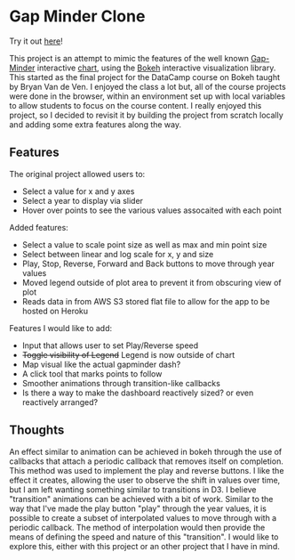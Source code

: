# Gap Minder Clone

Try it out [here](https://gap-minder-clone.herokuapp.com/gap-minder)!

This project is an attempt to mimic the features of the well known [Gap-Minder](http://www.gapminder.org/) interactive [chart](https://www.gapminder.org/world/#$majorMode=chart$is;shi=t;ly=2003;lb=f;il=t;fs=11;al=30;stl=t;st=t;nsl=t;se=t$wst;tts=C$ts;sp=5.59290322580644;ti=2011$zpv;v=0$inc_x;mmid=XCOORDS;iid=phAwcNAVuyj1jiMAkmq1iMg;by=ind$inc_y;mmid=YCOORDS;iid=pyj6tScZqmEfbZyl0qjbiRQ;by=ind$inc_s;uniValue=8.21;iid=phAwcNAVuyj0XOoBL_n5tAQ;by=ind$inc_c;uniValue=255;gid=CATID0;by=grp$map_x;scale=log;dataMin=194;dataMax=96846$map_y;scale=lin;dataMin=0.0095;dataMax=27$map_s;sma=50;smi=2$cd;bd=0$inds=), using the [Bokeh](http://bokeh.pydata.org/en/latest/) interactive visualization library. This started as the final project for the DataCamp course on Bokeh taught by Bryan Van de Ven. I enjoyed the class a lot but, all of the course projects were done in the browser, within an environment set up with local variables to allow students to focus on the course content. I really enjoyed this project, so I decided to revisit it by building the project from scratch locally and adding some extra features along the way.

## Features
The original project allowed users to:
* Select a value for x and y axes
* Select a year to display via slider
* Hover over points to see the various values assocaited with each point

Added features:
* Select a value to scale point size as well as max and min point size
* Select between linear and log scale for x, y and size
* Play, Stop, Reverse, Forward and Back buttons to move through year values
* Moved legend outside of plot area to prevent it from obscuring view of plot
* Reads data in from AWS S3 stored flat file to allow for the app to be hosted on Heroku

Features I would like to add:
* Input that allows user to set Play/Reverse speed
* ~~Toggle visibility of Legend~~ Legend is now outside of chart
* Map visual like the actual gapminder dash?
* A click tool that marks points to follow
* Smoother animations through transition-like callbacks
* Is there a way to make the dashboard reactively sized? or even reactively arranged?

## Thoughts
An effect similar to animation can be achieved in bokeh through the use of callbacks that attach a periodic 
callback that removes itself on completion. This method was used to implement the play and reverse buttons.
 I like the effect it creates, allowing the user to observe the shift in values over time, but I am left 
wanting something similar to transitions in D3. I believe "transition" animations can be achieved with a 
bit of work. Similar to the way that I've made the play button "play" through the year values, it is possible 
to create a subset of interpolated values to move through with a periodic callback. The method of interpolation 
would then provide the means of defining the speed and nature of this "transition". I would like to explore this, 
either with this project or an other project that I have in mind. 

